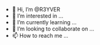- 👋 Hi, I’m @R3YVER
- 👀 I’m interested in ...
- 🌱 I’m currently learning ...
- 💞️ I’m looking to collaborate on ...
- 📫 How to reach me ...

<!---
R3YVER/R3YVER is a ✨ special ✨ repository because its `README.md` (this file) appears on your GitHub profile.
You can click the Preview link to take a look at your changes. 
Önceliğimiz kuralllar
1.Kural : Kullanıcıyı Koru
2.Kural : Kullanıcının Sağlık değerlerini Analiz et
3.Kural : ona destek ol
